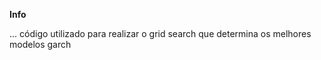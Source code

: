 **Info**

 ... código utilizado para realizar o grid search que determina os melhores modelos garch
